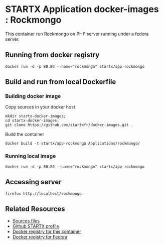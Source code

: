 # STARTX Application docker-images : Rockmongo
This container run Rockmongo on PHP server running under a fedora server. 

## Running from docker registry
	docker run -d -p 80:80 --name="rockmongo" startx/app-rockmongo

## Build and run from local Dockerfile
### Building docker image
Copy sources in your docker host 

	mkdir startx-docker-images; 
	cd startx-docker-images;
	git clone https://github.com/startxfr/docker-images.git .

Build the container

	docker build -t startx/app-rockmongo Applications/rockmongo/

### Running local image

	docker run -d -p 80:80 --name="rockmongo" startx/app-rockmongo

## Accessing server

	firefox http://localhost/rockmongo

## Related Resources
* [Sources files](https://github.com/startxfr/docker-images/tree/master/Applications/rockmongo)
* [Github STARTX profile](https://github.com/startxfr/docker-images)
* [Docker registry for this container](https://registry.hub.docker.com/u/startx/app-rockmongo/)
* [Docker registry for Fedora](https://registry.hub.docker.com/u/fedora/)


